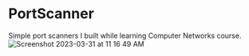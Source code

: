 # PortScanner
Simple port scanners I built while learning Computer Networks course.
![Screenshot 2023-03-31 at 11 16 49 AM](https://user-images.githubusercontent.com/68785131/229034980-6ad22c6f-d878-432c-888c-7083ade436dc.png)

